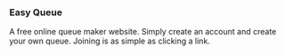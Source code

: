 ### Easy Queue

A free online queue maker website. Simply create an account and create your own queue. Joining is as simple as clicking a link.

